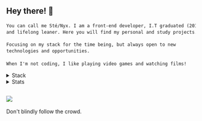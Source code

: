 ## Hey there! 👋

```diff
You can call me Sté/Nyx. I am a front-end developer, I.T graduated (2015)
and lifelong leaner. Here you will find my personal and study projects.

Focusing on my stack for the time being, but always open to new 
technologies and opportunities.

When I'm not coding, I like playing video games and watching films!
```
<details>
<summary>Stack</summary>
<br>
<div>
<a href="https://devdocs.io/html/"><img src="https://raw.githubusercontent.com/devicons/devicon/master/icons/html5/html5-original.svg" target="_blank" align="center" height="30" width="40"></a>
<a href="https://devdocs.io/css/"><img src="https://raw.githubusercontent.com/devicons/devicon/master/icons/css3/css3-original.svg" target="_blank" align="center" height="30" width="40"></a>
<a href="https://devdocs.io/javascript/"><img src="https://raw.githubusercontent.com/devicons/devicon/master/icons/javascript/javascript-plain.svg" target="_blank" align="center" height="30" width="40"></a>
 <a href="https://www.typescriptlang.org"><img src="https://cdn.jsdelivr.net/gh/devicons/devicon/icons/typescript/typescript-original.svg" target="_blank" align="center" height="30" width="40"><a/>
<a href="https://nodejs.org/en/"><img src="https://cdn.jsdelivr.net/gh/devicons/devicon/icons/nodejs/nodejs-original.svg" target="_blank" align="center" height="30" width="40"></a>
<a href="https://threejs.org"><img src="https://cdn.jsdelivr.net/gh/devicons/devicon/icons/threejs/threejs-original.svg" target="_blank" align="center" height="30" width="40"></a>
<a href="https://devdocs.io/react/"><img src="https://raw.githubusercontent.com/devicons/devicon/master/icons/react/react-original.svg" target="_blank" align="center" height="30" width="40"></a>
</div>
</details>
 
<details>
<summary>Stats</summary>
<br>
<div>
<a href="https://github.com/devstet"> 
<img src="https://github-readme-stats.vercel.app/api?username=devstet&show_icons=true&theme=discord_old_blurple&include_all_commits=true&count_private=true" height="180em">
<img src="https://github-readme-stats.vercel.app/api/top-langs/?username=devstet&layout=compact&langs_count=6&theme=discord_old_blurple" height="180em"></a>
</div>
</details>
 
  ##
 
<div>
<a href="https://www.linkedin.com/in/devstetrs" target="_blank"><img src="https://img.shields.io/badge/-LinkedIn-%230077B5?style=for-the-badge&logo=linkedin&logoColor=white" target="_blank"></a>
</div>
 
 Don't blindly follow the crowd.
